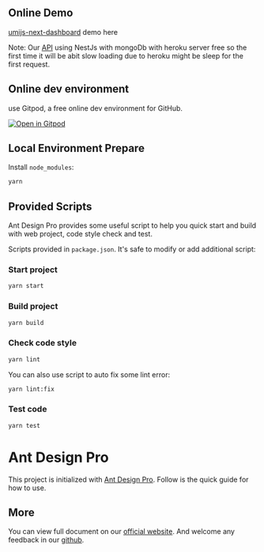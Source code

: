 

## Online Demo
[umijs-next-dashboard](https://umijs-next-dashboard-boilerplate.netlify.app/) demo here

Note: Our [API](https://github.com/next-dev-team/nestjs-next-boilerplate) using NestJs with mongoDb with heroku server free so the first time it will be abit slow loading due to heroku might be sleep for the first request.

## Online dev environment

use Gitpod, a free online dev environment for GitHub.

[![Open in Gitpod](https://gitpod.io/button/open-in-gitpod.svg)](https://gitpod.io/#https://github.com/rimsila/next-dev-boilerplate)

## Local Environment Prepare

Install `node_modules`:

```bash
yarn
```

## Provided Scripts

Ant Design Pro provides some useful script to help you quick start and build with web project, code style check and test.

Scripts provided in `package.json`. It's safe to modify or add additional script:

### Start project

```bash
yarn start
```

### Build project

```bash
yarn build
```

### Check code style

```bash
yarn lint
```

You can also use script to auto fix some lint error:

```bash
yarn lint:fix
```

### Test code

```bash
yarn test
```
# Ant Design Pro

This project is initialized with [Ant Design Pro](https://pro.ant.design). Follow is the quick guide for how to use.

## More

You can view full document on our [official website](https://pro.ant.design). And welcome any feedback in our [github](https://github.com/ant-design/ant-design-pro).
